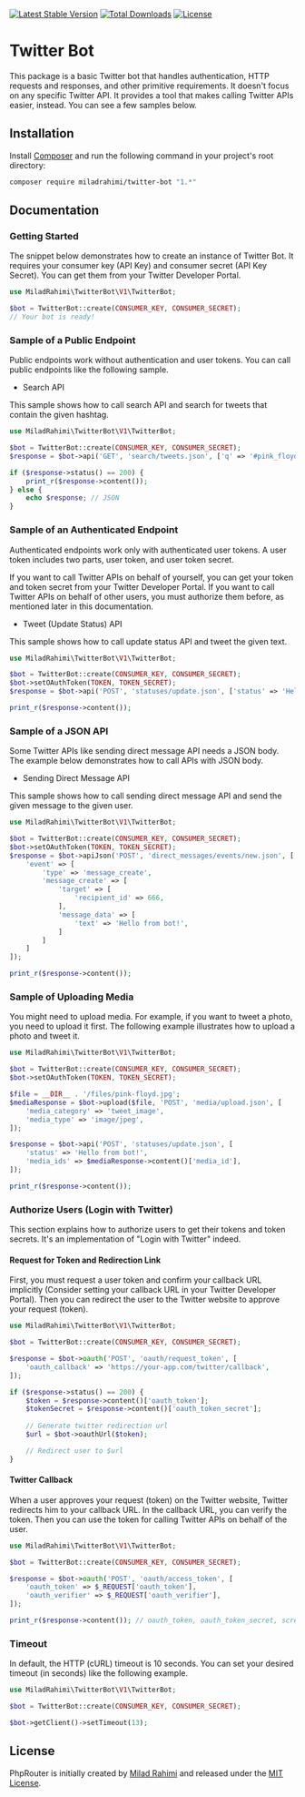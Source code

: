 [![Latest Stable Version](https://poser.pugx.org/miladrahimi/twitter-bot/v/stable)](https://packagist.org/packages/miladrahimi/twitter-bot)
[![Total Downloads](https://poser.pugx.org/miladrahimi/twitter-bot/downloads)](https://packagist.org/packages/miladrahimi/twitter-bot)
[![License](https://poser.pugx.org/miladrahimi/twitter-bot/license)](https://packagist.org/packages/miladrahimi/twitter-bot)

# Twitter Bot

This package is a basic Twitter bot that handles authentication, HTTP requests and responses,
and other primitive requirements.
It doesn't focus on any specific Twitter API. It provides a tool that makes calling Twitter APIs easier, instead.
You can see a few samples below.

## Installation

Install [Composer](https://getcomposer.org) and run the following command in your project's root directory:

```bash
composer require miladrahimi/twitter-bot "1.*"
```

## Documentation

### Getting Started

The snippet below demonstrates how to create an instance of Twitter Bot.
It requires your consumer key (API Key) and consumer secret (API Key Secret).
You can get them from your Twitter Developer Portal.

```php
use MiladRahimi\TwitterBot\V1\TwitterBot;

$bot = TwitterBot::create(CONSUMER_KEY, CONSUMER_SECRET);
// Your bot is ready!
```

### Sample of a Public Endpoint

Public endpoints work without authentication and user tokens.
You can call public endpoints like the following sample.

* Search API

This sample shows how to call search API and search for tweets that contain the given hashtag.

```php
use MiladRahimi\TwitterBot\V1\TwitterBot;

$bot = TwitterBot::create(CONSUMER_KEY, CONSUMER_SECRET);
$response = $bot->api('GET', 'search/tweets.json', ['q' => '#pink_floyd']);

if ($response->status() == 200) {
    print_r($response->content());
} else {
    echo $response; // JSON
}
```

### Sample of an Authenticated Endpoint

Authenticated endpoints work only with authenticated user tokens.
A user token includes two parts, user token, and user token secret.

If you want to call Twitter APIs on behalf of yourself,
you can get your token and token secret from your Twitter Developer Portal.
If you want to call Twitter APIs on behalf of other users,
you must authorize them before, as mentioned later in this documentation.

* Tweet (Update Status) API

This sample shows how to call update status API and tweet the given text.

```php
use MiladRahimi\TwitterBot\V1\TwitterBot;

$bot = TwitterBot::create(CONSUMER_KEY, CONSUMER_SECRET);
$bot->setOAuthToken(TOKEN, TOKEN_SECRET);
$response = $bot->api('POST', 'statuses/update.json', ['status' => 'Hello from bot!']);

print_r($response->content());
```

### Sample of a JSON API

Some Twitter APIs like sending direct message API needs a JSON body.
The example below demonstrates how to call APIs with JSON body.

* Sending Direct Message API

This sample shows how to call sending direct message API and send the given message to the given user.

```php
use MiladRahimi\TwitterBot\V1\TwitterBot;

$bot = TwitterBot::create(CONSUMER_KEY, CONSUMER_SECRET);
$bot->setOAuthToken(TOKEN, TOKEN_SECRET);
$response = $bot->apiJson('POST', 'direct_messages/events/new.json', [
    'event' => [
        'type' => 'message_create',
        'message_create' => [
            'target' => [
                'recipient_id' => 666,
            ],
            'message_data' => [
                'text' => 'Hello from bot!',
            ]
        ]
    ]
]);

print_r($response->content());
```

### Sample of Uploading Media

You might need to upload media.
For example, if you want to tweet a photo, you need to upload it first.
The following example illustrates how to upload a photo and tweet it.

```php
use MiladRahimi\TwitterBot\V1\TwitterBot;

$bot = TwitterBot::create(CONSUMER_KEY, CONSUMER_SECRET);
$bot->setOAuthToken(TOKEN, TOKEN_SECRET);

$file = __DIR__ . '/files/pink-floyd.jpg';
$mediaResponse = $bot->upload($file, 'POST', 'media/upload.json', [
    'media_category' => 'tweet_image',
    'media_type' => 'image/jpeg',
]);

$response = $bot->api('POST', 'statuses/update.json', [
    'status' => 'Hello from bot!',
    'media_ids' => $mediaResponse->content()['media_id'],
]);

print_r($response->content());
```

### Authorize Users (Login with Twitter)

This section explains how to authorize users to get their tokens and token secrets.
It's an implementation of "Login with Twitter" indeed.

#### Request for Token and Redirection Link

First, you must request a user token and confirm your callback URL implicitly
(Consider setting your callback URL in your Twitter Developer Portal).
Then you can redirect the user to the Twitter website to approve your request (token).

```php
use MiladRahimi\TwitterBot\V1\TwitterBot;

$bot = TwitterBot::create(CONSUMER_KEY, CONSUMER_SECRET);

$response = $bot->oauth('POST', 'oauth/request_token', [
    'oauth_callback' => 'https://your-app.com/twitter/callback',
]);

if ($response->status() == 200) {
    $token = $response->content()['oauth_token'];
    $tokenSecret = $response->content()['oauth_token_secret'];
    
    // Generate twitter redirection url
    $url = $bot->oauthUrl($token);

    // Redirect user to $url
}
```

#### Twitter Callback

When a user approves your request (token) on the Twitter website, Twitter redirects him to your callback URL.
In the callback URL, you can verify the token.
Then you can use the token for calling Twitter APIs on behalf of the user.

```php
use MiladRahimi\TwitterBot\V1\TwitterBot;

$bot = TwitterBot::create(CONSUMER_KEY, CONSUMER_SECRET);

$response = $bot->oauth('POST', 'oauth/access_token', [
    'oauth_token' => $_REQUEST['oauth_token'],
    'oauth_verifier' => $_REQUEST['oauth_verifier'],
]);

print_r($response->content()); // oauth_token, oauth_token_secret, screen_name, ...
```

### Timeout

In default, the HTTP (cURL) timeout is 10 seconds.
You can set your desired timeout (in seconds) like the following example.

```php
use MiladRahimi\TwitterBot\V1\TwitterBot;

$bot = TwitterBot::create(CONSUMER_KEY, CONSUMER_SECRET);

$bot->getClient()->setTimeout(13);
```

## License

PhpRouter is initially created by [Milad Rahimi](https://miladrahimi.com)
and released under the [MIT License](http://opensource.org/licenses/mit-license.php).
